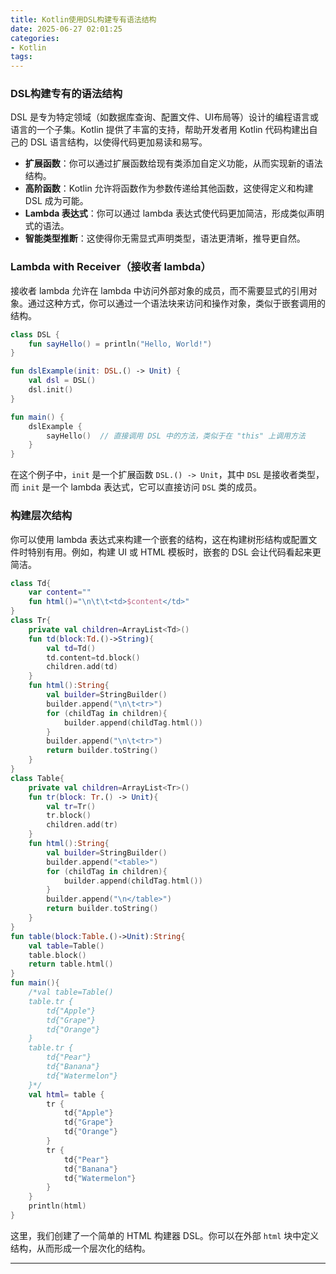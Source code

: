 ```yaml
---
title: Kotlin使用DSL构建专有语法结构
date: 2025-06-27 02:01:25
categories:
- Kotlin
tags:
---
```


### DSL构建专有的语法结构

DSL 是专为特定领域（如数据库查询、配置文件、UI布局等）设计的编程语言或语言的一个子集。Kotlin 提供了丰富的支持，帮助开发者用 Kotlin 代码构建出自己的 DSL 语言结构，以使得代码更加易读和易写。

- **扩展函数**：你可以通过扩展函数给现有类添加自定义功能，从而实现新的语法结构。
- **高阶函数**：Kotlin 允许将函数作为参数传递给其他函数，这使得定义和构建 DSL 成为可能。
- **Lambda 表达式**：你可以通过 lambda 表达式使代码更加简洁，形成类似声明式的语法。
- **智能类型推断**：这使得你无需显式声明类型，语法更清晰，推导更自然。

### Lambda with Receiver（接收者 lambda）

接收者 lambda 允许在 lambda 中访问外部对象的成员，而不需要显式的引用对象。通过这种方式，你可以通过一个语法块来访问和操作对象，类似于嵌套调用的结构。

```kotlin
class DSL {
    fun sayHello() = println("Hello, World!")
}

fun dslExample(init: DSL.() -> Unit) {
    val dsl = DSL()
    dsl.init()
}

fun main() {
    dslExample {
        sayHello()  // 直接调用 DSL 中的方法，类似于在 "this" 上调用方法
    }
}
```

在这个例子中，`init` 是一个扩展函数 `DSL.() -> Unit`，其中 `DSL` 是接收者类型，而 `init` 是一个 lambda 表达式，它可以直接访问 `DSL` 类的成员。

### 构建层次结构

你可以使用 lambda 表达式来构建一个嵌套的结构，这在构建树形结构或配置文件时特别有用。例如，构建 UI 或 HTML 模板时，嵌套的 DSL 会让代码看起来更简洁。

```kotlin
class Td{
    var content=""
    fun html()="\n\t\t<td>$content</td>"
}
class Tr{
    private val children=ArrayList<Td>()
    fun td(block:Td.()->String){
        val td=Td()
        td.content=td.block()
        children.add(td)
    }
    fun html():String{
        val builder=StringBuilder()
        builder.append("\n\t<tr>")
        for (childTag in children){
            builder.append(childTag.html())
        }
        builder.append("\n\t<tr>")
        return builder.toString()
    }
}
class Table{
    private val children=ArrayList<Tr>()
    fun tr(block: Tr.() -> Unit){
        val tr=Tr()
        tr.block()
        children.add(tr)
    }
    fun html():String{
        val builder=StringBuilder()
        builder.append("<table>")
        for (childTag in children){
            builder.append(childTag.html())
        }
        builder.append("\n</table>")
        return builder.toString()
    }
}
fun table(block:Table.()->Unit):String{
    val table=Table()
    table.block()
    return table.html()
}
fun main(){
    /*val table=Table()
    table.tr {
        td{"Apple"}
        td{"Grape"}
        td{"Orange"}
    }
    table.tr {
        td{"Pear"}
        td{"Banana"}
        td{"Watermelon"}
    }*/
    val html= table {
        tr {
            td{"Apple"}
            td{"Grape"}
            td{"Orange"}
        }
        tr {
            td{"Pear"}
            td{"Banana"}
            td{"Watermelon"}
        }
    }
    println(html)
}
```

这里，我们创建了一个简单的 HTML 构建器 DSL。你可以在外部 `html` 块中定义结构，从而形成一个层次化的结构。

------

